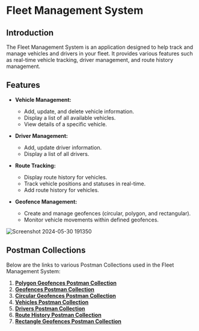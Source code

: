 # Fleet Management System

## Introduction

The Fleet Management System is an application designed to help track and manage vehicles and drivers in your fleet. It provides various features such as real-time vehicle tracking, driver management, and route history management.

## Features

- **Vehicle Management:**
  - Add, update, and delete vehicle information.
  - Display a list of all available vehicles.
  - View details of a specific vehicle.

- **Driver Management:**
  - Add, update driver information.
  - Display a list of all drivers.

- **Route Tracking:**
  - Display route history for vehicles.
  - Track vehicle positions and statuses in real-time.
  - Add route history for vehicles.

- **Geofence Management:**
  - Create and manage geofences (circular, polygon, and rectangular).
  - Monitor vehicle movements within defined geofences.

![Screenshot 2024-05-30 191350](https://github.com/maya-abdoh/Training-Project-/assets/92648274/aed8e4ba-948b-4687-bb6a-85a7030bdd66)



































## Postman Collections

Below are the links to various Postman Collections used in the Fleet Management System:

1. **[Polygon Geofences Postman Collection](https://github.com/maya-abdoh/Training-Project-/files/15502712/Polygon.Geofences.postman_collection.json)**
2. **[Geofences Postman Collection](https://github.com/maya-abdoh/Training-Project-/files/15502711/Geofences.postman_collection.json)**
3. **[Circular Geofences Postman Collection](https://github.com/maya-abdoh/Training-Project-/files/15502710/Circular.geofences.postman_collection.json)**
4. **[Vehicles Postman Collection](https://github.com/maya-abdoh/Training-Project-/files/15502709/Vehicles.postman_collection.json)**
5. **[Drivers Postman Collection](https://github.com/maya-abdoh/Training-Project-/files/15502708/Drivers.postman_collection.json)**
6. **[Route History Postman Collection](https://github.com/maya-abdoh/Training-Project-/files/15502707/RouteHistory.postman_collection.json)**
7. **[Rectangle Geofences Postman Collection](https://github.com/maya-abdoh/Training-Project-/files/15502706/Rectanglegeofences.postman_collection.json)**

